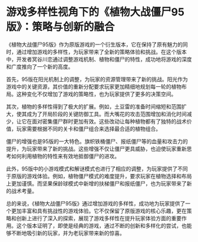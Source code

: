 # 游戏多样性视角下的《植物大战僵尸95版》：策略与创新的融合

《植物大战僵尸95版》作为原版游戏的一个衍生版本，它在保持了原有魅力的同时，通过增加游戏的多样性，为玩家带来了全新的策略体验和挑战。在这个版本中，开发者冥谷川恋通过调整游戏机制、植物和僵尸的特性，成功地将游戏的深度和广度推向了一个新的高度。

首先，95版在阳光机制上的调整，为玩家的资源管理带来了新的挑战。阳光作为游戏中的关键资源，其价值的重新分配要求玩家更加精细地规划每一轮的植物布局。这种变化不仅增加了游戏的策略性，也为玩家提供了更多的决策空间。

其次，植物的多样性得到了极大的扩展。例如，土豆雷的准备时间缩短和范围扩大，使其成为了开局阶段的关键防御工具。而大嘴花的攻击范围增加和消化时间减少，让它在面对密集僵尸群时更加有效。这些改动让每种植物都有了独特的战术价值，玩家需要根据不同的关卡和僵尸组合来选择最合适的植物组合。

僵尸的增强也是95版的一大特色。旗帜铁桶僵尸、报纸僵尸等的血量和攻击力的提升，为玩家带来了新的挑战。这些增强不仅让僵尸更具威胁，也迫使玩家重新思考如何利用植物的特性来有效地抵御僵尸的进攻。

此外，95版中的小游戏模式和解谜模式也进行了相应的调整，为玩家提供了不同于原版的游戏体验。例如，植物僵尸模式的难度提升，要求玩家在植物选择和布局上更加谨慎。而坚果保龄球模式中新增的扶梯僵尸和报纸僵尸，也为玩家带来了新的战术考量。

总的来说，《植物大战僵尸95版》通过增加游戏的多样性，成功地为玩家提供了一个更加丰富和具有挑战性的游戏体验。它不仅保留了原版游戏的核心乐趣，更在策略和创新上进行了深入的探索，展现了游戏多样性在提升玩家体验方面的重要作用。这个版本证明了，即使是经典的游戏，通过不断的创新和多样化的尝试，也能够不断地吸引新的玩家，并为老玩家带来新的惊喜。